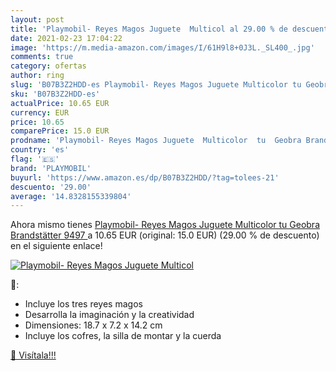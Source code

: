```yaml
---
layout: post
title: 'Playmobil- Reyes Magos Juguete  Multicol al 29.00 % de descuento'
date: 2021-02-23 17:04:22
image: 'https://m.media-amazon.com/images/I/61H9l8+0J3L._SL400_.jpg'
comments: true
category: ofertas
author: ring
slug: 'B07B3Z2HDD-es Playmobil- Reyes Magos Juguete Multicolor tu Geobra...'
sku: 'B07B3Z2HDD-es'
actualPrice: 10.65 EUR
currency: EUR
price: 10.65
comparePrice: 15.0 EUR
prodname: 'Playmobil- Reyes Magos Juguete  Multicolor  tu  Geobra Brandstätter 9497 '
country: 'es'
flag: '🇪🇸'
brand: 'PLAYMOBIL'
buyurl: 'https://www.amazon.es/dp/B07B3Z2HDD/?tag=tolees-21'
descuento: '29.00'
average: '14.8328155339804'
---
```


Ahora mismo tienes [Playmobil- Reyes Magos Juguete  Multicolor  tu  Geobra Brandstätter 9497 ](https://www.amazon.es/dp/B07B3Z2HDD/?tag=tolees-21) a 10.65 EUR (original: 15.0 EUR) (29.00 %  de descuento) en el siguiente enlace!

[![Playmobil- Reyes Magos Juguete  Multicol](https://m.media-amazon.com/images/I/61H9l8+0J3L._SL400_.jpg)](https://www.amazon.es/dp/B07B3Z2HDD/?tag=tolees-21)

🔎:

- Incluye los tres reyes magos
- Desarrolla la imaginación y la creatividad
- Dimensiones: 18.7 x 7.2 x 14.2 cm
- Incluye los cofres, la silla de montar y la cuerda

[🛒 Visítala!!!](https://www.amazon.es/dp/B07B3Z2HDD/?tag=tolees-21)

